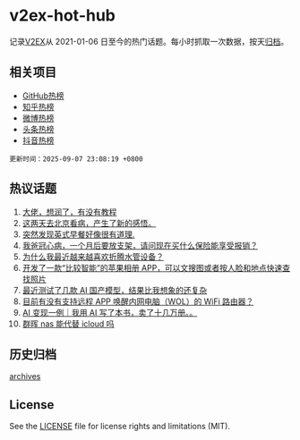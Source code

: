 # v2ex-hot-hub

 记录[V2EX](https://www.v2ex.com/)从 2021-01-06 日至今的热门话题。每小时抓取一次数据，按天[归档](archives)。
 
 ## 相关项目

- [GitHub热榜](https://github.com/lonnyzhang423/github-hot-hub)
- [知乎热榜](https://github.com/lonnyzhang423/zhihu-hot-hub)
- [微博热榜](https://github.com/lonnyzhang423/weibo-hot-hub)
- [头条热榜](https://github.com/lonnyzhang423/toutiao-hot-hub)
- [抖音热榜](https://github.com/lonnyzhang423/douyin-hot-hub)


 `更新时间：2025-09-07 23:08:19 +0800`

## 热议话题

1. [大佬，想润了，有没有教程](https://www.v2ex.com/t/1157609)
1. [这两天去北京看病，产生了新的感悟。](https://www.v2ex.com/t/1157582)
1. [突然发现英式早餐好像很有道理.](https://www.v2ex.com/t/1157549)
1. [我爸冠心病，一个月后要放支架，请问现在买什么保险能享受报销？](https://www.v2ex.com/t/1157560)
1. [为什么我最近越来越喜欢折腾水管设备？](https://www.v2ex.com/t/1157581)
1. [开发了一款“比较智能”的苹果相册 APP，可以文搜图或者按人脸和地点快速查找照片](https://www.v2ex.com/t/1157544)
1. [最近测试了几款 AI 国产模型，结果比我想象的还复杂](https://www.v2ex.com/t/1157569)
1. [目前有没有支持远程 APP 唤醒内网电脑（WOL）的 WiFi 路由器？](https://www.v2ex.com/t/1157637)
1. [AI 变现一例｜我用 AI 写了本书，卖了十几万册。。](https://www.v2ex.com/t/1157564)
1. [群晖 nas 能代替 icloud 吗](https://www.v2ex.com/t/1157557)

## 历史归档

[archives](archives)

## License

See the [LICENSE](LICENSE) file for license rights and limitations (MIT).
